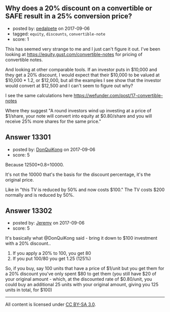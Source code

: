 ## Why does a 20% discount on a convertible or SAFE result in a 25% conversion price?

- posted by: [pedalpete](https://stackexchange.com/users/20208/pedalpete) on 2017-09-06
- tagged: `equity`, `discounts`, `convertible-note`
- score: 1

This has seemed very strange to me and I just can't figure it out. I've been looking at https://equity.gust.com/convertible-notes for pricing of convertible notes. 

And looking at other comparable tools. 
If an investor puts in $10,000 and they get a 20% discount, I would expect that their $10,000 to be valued at $10,000 * 1.2, or $12,000, but all the examples I see show that the investor would convert at $12,500 and I can't seem to figure out why?

I see the same calculations here https://wefunder.com/post/17-convertible-notes

Where they suggest "A round investors wind up investing at a price of $1/share, your note will convert into equity at $0.80/share and you will receive 25% more shares for the same price."


## Answer 13301

- posted by: [DonQuiKong](https://stackexchange.com/users/9739821/donquikong) on 2017-09-06
- score: 5

Because 12500*0.8=10000.

It's not the 10000 that's the basis for the discount percentage, it's the original price. 

Like in "this TV is reduced by 50% and now costs $100." The TV costs $200 normally and is reduced by 50%. 




## Answer 13302

- posted by: [Jeremy](https://stackexchange.com/users/8704241/jeremy) on 2017-09-06
- score: 5

It's basically what @DonQuiKong said - bring it down to $100 investment with a 20% discount..

 1. If you apply a 20% to 100, you get 80
 2. If you put 100/80 you get 1.25 (125%)

So, if you buy, say 100 units that have a price of $1/unit but you get them for a 20% discount you've only spent $80 to get them (you still have $20 of your original amount - which, at the discounted rate of $0.80/unit, you could buy an additional 25 units with your original amount, giving you 125 units in total, for $100)



---

All content is licensed under [CC BY-SA 3.0](https://creativecommons.org/licenses/by-sa/3.0/).
